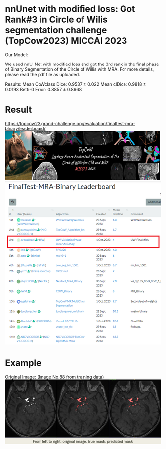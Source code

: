 # nnUnet with modified loss: Got Rank#3 in Circle of Wilis segmentation challenge (TopCow2023) MICCAI 2023
Our Model: 

We used nnU-Net with modified loss and got the 3rd rank in the final phase of Binary Segmentation of the Circle of Willis with MRA. For more details, please read the pdf file as uploaded. 

Results: 
Mean CoWclass Dice: 0.9537 ± 0.022
Mean clDice: 0.9818 ± 0.0193
Betti-0 Error: 0.8857 ± 0.8668

# Result
https://topcow23.grand-challenge.org/evaluation/finaltest-mra-binary/leaderboard/
![image](https://github.com/orouskhani/TopCow2023/blob/main/result2.png)


# Example
Original Image: (Image No.88 from training data)
</br>
![image](https://github.com/orouskhani/TopCow2023/blob/main/result.png)

